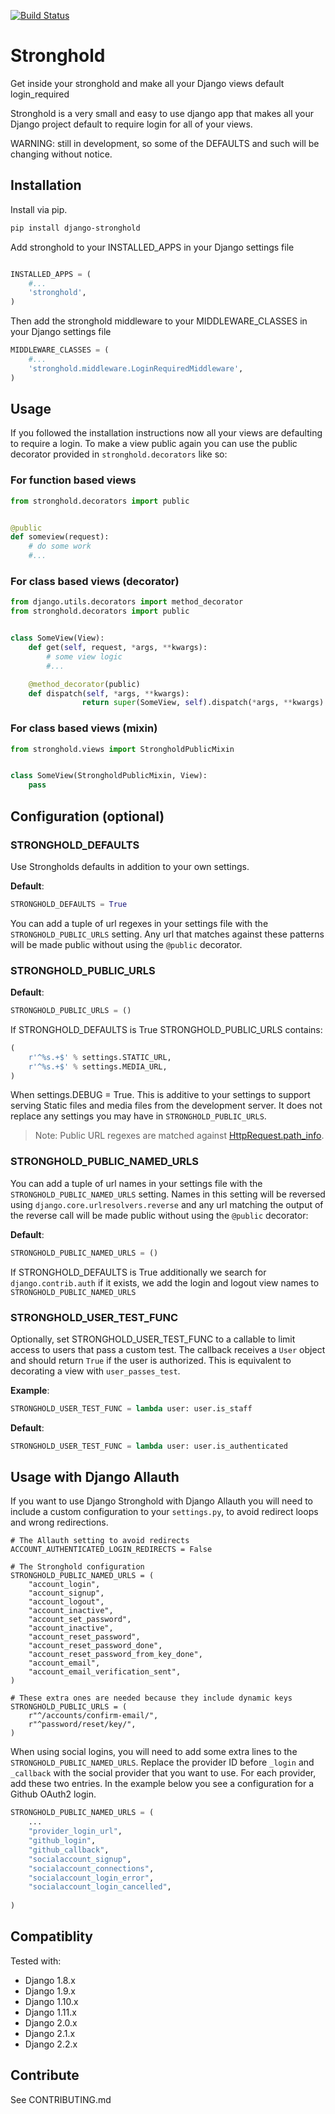 [![Build Status](https://travis-ci.org/mgrouchy/django-stronghold.svg?branch=master)](https://travis-ci.org/mgrouchy/django-stronghold)

# Stronghold

Get inside your stronghold and make all your Django views default login_required

Stronghold is a very small and easy to use django app that makes all your Django project default to require login for all of your views.

WARNING: still in development, so some of the DEFAULTS and such will be changing without notice.

## Installation

Install via pip.

```sh
pip install django-stronghold
```

Add stronghold to your INSTALLED_APPS in your Django settings file

```python

INSTALLED_APPS = (
    #...
    'stronghold',
)
```

Then add the stronghold middleware to your MIDDLEWARE_CLASSES in your Django settings file

```python
MIDDLEWARE_CLASSES = (
    #...
    'stronghold.middleware.LoginRequiredMiddleware',
)

```

## Usage

If you followed the installation instructions now all your views are defaulting to require a login.
To make a view public again you can use the public decorator provided in `stronghold.decorators` like so:

### For function based views

```python
from stronghold.decorators import public


@public
def someview(request):
	# do some work
	#...

```

### For class based views (decorator)

```python
from django.utils.decorators import method_decorator
from stronghold.decorators import public


class SomeView(View):
	def get(self, request, *args, **kwargs):
		# some view logic
		#...

	@method_decorator(public)
	def dispatch(self, *args, **kwargs):
    	        return super(SomeView, self).dispatch(*args, **kwargs)
```

### For class based views (mixin)

```python
from stronghold.views import StrongholdPublicMixin


class SomeView(StrongholdPublicMixin, View):
	pass
```

## Configuration (optional)

### STRONGHOLD_DEFAULTS

Use Strongholds defaults in addition to your own settings.

**Default**:

```python
STRONGHOLD_DEFAULTS = True
```

You can add a tuple of url regexes in your settings file with the
`STRONGHOLD_PUBLIC_URLS` setting. Any url that matches against these patterns
will be made public without using the `@public` decorator.

### STRONGHOLD_PUBLIC_URLS

**Default**:

```python
STRONGHOLD_PUBLIC_URLS = ()
```

If STRONGHOLD_DEFAULTS is True STRONGHOLD_PUBLIC_URLS contains:

```python
(
    r'^%s.+$' % settings.STATIC_URL,
    r'^%s.+$' % settings.MEDIA_URL,
)

```

When settings.DEBUG = True. This is additive to your settings to support serving
Static files and media files from the development server. It does not replace any
settings you may have in `STRONGHOLD_PUBLIC_URLS`.

> Note: Public URL regexes are matched against [HttpRequest.path_info](https://docs.djangoproject.com/en/dev/ref/request-response/#django.http.HttpRequest.path_info).

### STRONGHOLD_PUBLIC_NAMED_URLS

You can add a tuple of url names in your settings file with the
`STRONGHOLD_PUBLIC_NAMED_URLS` setting. Names in this setting will be reversed using
`django.core.urlresolvers.reverse` and any url matching the output of the reverse
call will be made public without using the `@public` decorator:

**Default**:

```python
STRONGHOLD_PUBLIC_NAMED_URLS = ()
```

If STRONGHOLD_DEFAULTS is True additionally we search for `django.contrib.auth`
if it exists, we add the login and logout view names to `STRONGHOLD_PUBLIC_NAMED_URLS`

### STRONGHOLD_USER_TEST_FUNC

Optionally, set STRONGHOLD_USER_TEST_FUNC to a callable to limit access to users
that pass a custom test. The callback receives a `User` object and should
return `True` if the user is authorized. This is equivalent to decorating a
view with `user_passes_test`.

**Example**:

```python
STRONGHOLD_USER_TEST_FUNC = lambda user: user.is_staff
```

**Default**:

```python
STRONGHOLD_USER_TEST_FUNC = lambda user: user.is_authenticated
```

## Usage with Django Allauth

If you want to use Django Stronghold with Django Allauth you will need to include a custom configuration to your `settings.py`, to avoid redirect loops and wrong redirections.

```
# The Allauth setting to avoid redirects
ACCOUNT_AUTHENTICATED_LOGIN_REDIRECTS = False

# The Stronghold configuration
STRONGHOLD_PUBLIC_NAMED_URLS = (
    "account_login",
    "account_signup",
    "account_logout",
    "account_inactive",
    "account_set_password",
    "account_inactive",
    "account_reset_password",
    "account_reset_password_done",
    "account_reset_password_from_key_done",
    "account_email",
    "account_email_verification_sent",
)

# These extra ones are needed because they include dynamic keys
STRONGHOLD_PUBLIC_URLS = (
    r"^/accounts/confirm-email/",
    r"^password/reset/key/",
)
```

When using social logins, you will need to add some extra lines to the `STRONGHOLD_PUBLIC_NAMED_URLS`. Replace the provider ID before `_login` and `_callback` with the social provider that you want to use. For each provider, add these two entries. In the example below you see a configuration for a Github OAuth2 login.

```python
STRONGHOLD_PUBLIC_NAMED_URLS = (
    ...
    "provider_login_url",
    "github_login",
    "github_callback",
    "socialaccount_signup",
    "socialaccount_connections",
    "socialaccount_login_error",
    "socialaccount_login_cancelled",
    
)
```

## Compatiblity

Tested with:

- Django 1.8.x
- Django 1.9.x
- Django 1.10.x
- Django 1.11.x
- Django 2.0.x
- Django 2.1.x
- Django 2.2.x

## Contribute

See CONTRIBUTING.md
